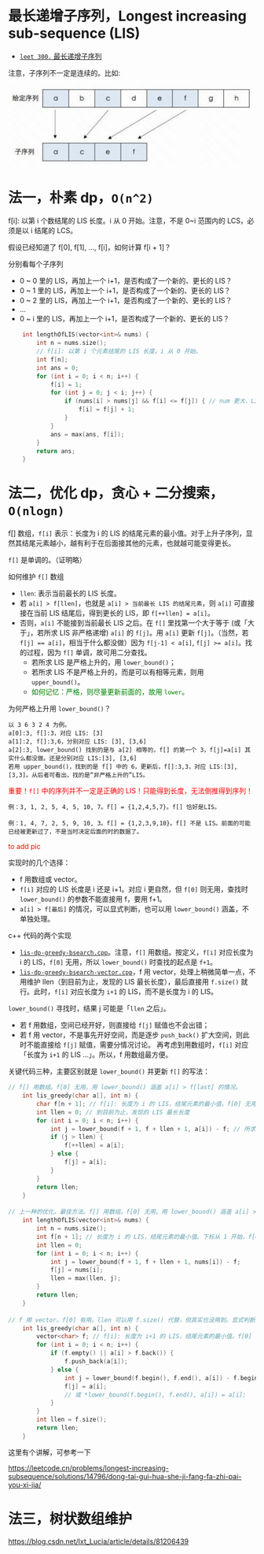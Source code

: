 # 最长递增子序列，Longest increasing sub-sequence (LIS)

- [`leet 300.` 最长递增子序列](https://leetcode.cn/problems/longest-increasing-subsequence)

注意，子序列不一定是连续的。比如:

![sub-sequence](pics/lis-sub-seq.png)

# 法一，朴素 dp，`O(n^2)`

f[i]: 以第 i 个数结尾的 LIS 长度。i 从 0 开始。注意，不是 0~i 范围内的 LCS，必须是以 i 结尾的 LCS。

假设已经知道了 f[0], f[1], …, f[i]，如何计算 f[i + 1]？

分别看每个子序列
* 0 ~ 0 里的 LIS，再加上一个 i+1，是否构成了一个新的、更长的 LIS？
* 0 ~ 1 里的 LIS，再加上一个 i+1，是否构成了一个新的、更长的 LIS？
* 0 ~ 2 里的 LIS，再加上一个 i+1，是否构成了一个新的、更长的 LIS？
* …
* 0 ~ i 里的 LIS，再加上一个 i+1，是否构成了一个新的、更长的 LIS？

```cpp
    int lengthOfLIS(vector<int>& nums) {
        int n = nums.size();
        // f[i]: 以第 i 个元素结尾的 LIS 长度。i 从 0 开始。
        int f[n];
        int ans = 0;
        for (int i = 0; i < n; i++) {
            f[i] = 1;
            for (int j = 0; j < i; j++) {
                if (nums[i] > nums[j] && f[i] <= f[j]) { // num 更大、LIS 更短，则更新
                    f[i] = f[j] + 1;
                }
            }
            ans = max(ans, f[i]);
        }
        return ans;
    }
```

# 法二，优化 dp，贪心 + 二分搜索，`O(nlogn)`

f[] 数组，`f[i]` 表示：长度为 i 的 LIS 的结尾元素的最小值。对于上升子序列，显然其结尾元素越小，越有利于在后面接其他的元素，也就越可能变得更长。

`f[]` 是单调的。（证明略）

如何维护 `f[]` 数组
- `llen`: 表示当前最长的 LIS 长度。
- 若 `a[i] > f[llen]`，也就是 `a[i] > 当前最长 LIS 的结尾元素`，则 `a[i]` 可直接接在当前 LIS 结尾后，得到更长的 LIS，即 `f[++llen] = a[i]`。
- 否则，`a[i]` 不能接到当前最长 LIS 之后。在 `f[]` 里找第一个大于等于 (或「大于」，若所求 LIS 非严格递增) `a[i]` 的 `f[j]`。用 `a[i]` 更新 `f[j]`。（当然，若 `f[j] == a[i]`，相当于什么都没做）因为 `f[j-1] < a[i]`, `f[j] >= a[i]`。找的过程，因为 `f[]` 单调，故可用二分查找。
  - 若所求 LIS 是严格上升的，用 `lower_bound()`；
  - 若所求 LIS 不是严格上升的，而是可以有相等元素，则用 `upper_bound()`。
  - <font color="green">如何记忆：严格，则尽量更新前面的，故用 `lower`。</font>

为何严格上升用 `lower_bound()`？

```
以 3 6 3 2 4 为例。
a[0]:3, f[]:3，对应 LIS: [3]
a[1]:2, f[]:3,6，分别对应 LIS: [3], [3,6]
a[2]:3, lower_bound() 找到的是与 a[2] 相等的，f[] 的第一个 3，f[j]=a[i] 其实什么都没做。还是分别对应 LIS:[3], [3,6]
若用 upper_bound()，找到的是 f[] 中的 6，更新后，f[]:3,3，对应 LIS:[3], [3,3]。从后者可看出，找的是“非严格上升的”LIS。
```

<font color="red">重要！`f[]` 中的序列并不一定是正确的 LIS！只能得到长度，无法倒推得到序列！</font>

```
例：3, 1, 2, 5, 4, 5, 10, 7。f[] = {1,2,4,5,7}。f[] 恰好是LIS。

例：1, 4, 7, 2, 5, 9, 10, 3。f[] = {1,2,3,9,10}。f[] 不是 LIS。前面的可能已经被更新过了，不是当时决定后面的时的数据了。
```

<font color="red">to add pic</font>

实现时的几个选择：
* f 用数组或 vector。
* `f[i]` 对应的 LIS 长度是 i 还是 i+1。对应 i 更自然，但 `f[0]` 则无用，查找时 `lower_bound()` 的参数不能直接用 f，要用 f+1。
* `a[i] > f[最后]` 的情况，可以显式判断，也可以用 `lower_bound()` 涵盖，不单独处理。

c++ 代码的两个实现
* [`lis-dp-greedy-bsearch.cpp`](code/lis-dp-greedy-bsearch.cpp)。注意，`f[]` 用数组。按定义，`f[i]` 对应长度为 i 的 LIS，`f[0]` 无用，所以 `lower_bound()` 时查找的起点是 `f+1`。
* [`lis-dp-greedy-bsearch-vector.cpp`](code/lis-dp-greedy-bsearch-vector.cpp)，f 用 vector，处理上稍微简单一点，不用维护 llen（到目前为止，发现的 LIS 最长长度），最后直接用 `f.size()` 就行。此时，`f[i]` 对应长度为 `i+1` 的 LIS，而不是长度为 i 的 LIS。

`lower_bound()` 寻找时，结果 j 可能是「`llen` 之后」。
- 若 f 用数组，空间已经开好，则直接给 `f[j]` 赋值也不会出错；
- 若 f 用 vector，不是事先开好空间，而是逐步 `push_back()` 扩大空间，则此时不能直接给 `f[j]` 赋值，需要分情况讨论。
再考虑到用数组时，`f[i]` 对应「长度为 `i+1` 的 LIS ...」。所以，f 用数组最方便。

关键代码三种，主要区别就是 `lower_bound()` 并更新 `f[]` 的写法：

```cpp
// f[] 用数组。f[0] 无用。用 lower_bound() 涵盖 a[i] > f[last] 的情况。
    int lis_greedy(char a[], int n) {
        char f[n + 1]; // f[i]: 长度为 i 的 LIS，结尾元素的最小值。f[0] 无用
        int llen = 0; // 到目前为止，发现的 LIS 最长长度
        for (int i = 0; i < n; i++) {
            int j = lower_bound(f + 1, f + llen + 1, a[i]) - f; // 所求 LIS 严格递增
            if (j > llen) {
                f[++llen] = a[i];
            } else {
                f[j] = a[i];
            }
        }
        return llen;
    }

// 上一种的优化。最佳方法。f[] 用数组。f[0] 无用。用 lower_bound() 涵盖 a[i] > f[last] 的情况。
    int lengthOfLIS(vector<int>& nums) {
        int n = nums.size();
        int f[n + 1]; // 长度为 i 的 LIS，结尾元素的最小值。下标从 1 开始，f[0] 无用。
        int llen = 0;
        for (int i = 0; i < n; i++) {
            int j = lower_bound(f + 1, f + llen + 1, nums[i]) - f;
            f[j] = nums[i];
            llen = max(llen, j);
        }
        return llen;
    }

// f 用 vector。f[0] 有用。llen 可以用 f.size() 代替，但其实也没用到。显式判断是否 a[i] > f[last]。
    int lis_greedy(char a[], int n) {
        vector<char> f; // f[i]: 长度为 i+1 的 LIS，结尾元素的最小值。f[0] 有用。
        for (int i = 0; i < n; i++) {
            if (f.empty() || a[i] > f.back()) {
                f.push_back(a[i]);
            } else {
                int j = lower_bound(f.begin(), f.end(), a[i]) - f.begin(); // LIS 严格递增
                f[j] = a[i];
                // 或 *lower_bound(f.begin(), f.end(), a[i]) = a[i];
            }
        }
        int llen = f.size();
        return llen;
    }
```

这里有个讲解，可参考一下

https://leetcode.cn/problems/longest-increasing-subsequence/solutions/14796/dong-tai-gui-hua-she-ji-fang-fa-zhi-pai-you-xi-jia/

# 法三，树状数组维护

https://blog.csdn.net/lxt_Lucia/article/details/81206439



